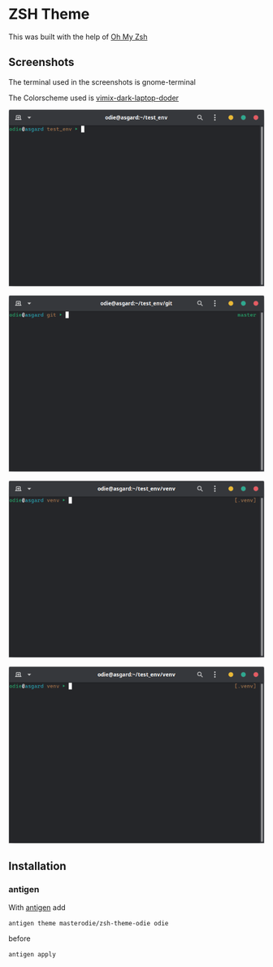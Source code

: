 # ZSH Theme

This was built with the help of [Oh My Zsh](https://github.com/ohmyzsh/ohmyzsh)

## Screenshots

The terminal used in the screenshots is gnome-terminal

The Colorscheme used is [vimix-dark-laptop-doder](https://github.com/vinceliuice)

![clean](screenshots/clean.png)

![git clean](screenshots/git_clean.png)

![virtualenv clean](screenshots/venv_clean.png)

![virtualenv and dirty git](screenshots/venv_clean.png)

## Installation

### antigen

With [antigen](https://github.com/zsh-users/antigen) add

    antigen theme masterodie/zsh-theme-odie odie

before

    antigen apply

